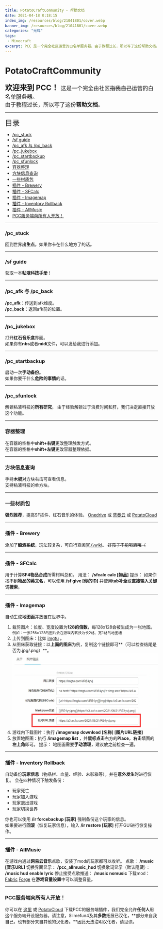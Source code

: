 ```yaml
---
title: PotatoCraftCommunity - 帮助文档
date: 2021-04-18 0:18:15
index_img: /resources/blog/21041801/cover.webp
banner_img: /resources/blog/21041801/cover.webp
categories: "光辉"
tags:
 - Minecraft
excerpt: PCC 是一个完全社区运营的白名单服务器。由于教程过长，所以写了这份帮助文档。
---
```

# PotatoCraftCommunity
<font size=5>**欢迎来到 PCC！**  </font>
<font size=4>这是一个完全由社区~~指我自己~~运营的白名单服务器。  
由于教程过长，所以写了这份**帮助文档**。</font>  
***
<font size=5>目录</font>
- [/pc_stuck](#/pc_stuck)
- [/sf guide](#/sf_guide)
- [/pc_afk 与 /pc_back](#/pc_afk_与_/pc_back)
- [/pc_jukebox](#/pc_jukebox)
- [/pc_startbackup](#/pc_startbackup)
- [/pc_sfunlock](#/pc_sfunlock)
- [容器整理](#容器整理)
- [方块信息查询](#方块信息查询)
- [一些材质包](#一些材质包)
- [插件 - Brewery](#插件_-_Brewery)
- [插件 - SFCalc](#插件_-_SFCalc)
- [插件 - Imagemap](#插件_-_Imagemap)
- [插件 - Inventory Rollback](#插件_-_Inventory_Rollback)
- [插件 - AllMusic](#插件_-_AllMusic)
- [PCC服务端向所有人开放！](#PCC服务端向所有人开放！)
***
<span id="/pc_stuck"></span>
### /pc_stuck
回到世界**出生点**，如果你卡在什么地方了的话。  
***
<span id="/sf_guide"></span>
### /sf guide
获取一本**粘液科技手册**！  
***
<span id="/pc_afk_与_/pc_back"></span>
### /pc_afk 与 /pc_back
**/pc_afk**：传送到afk维度。  
**/pc_back**：返回afk前的位置。  
***
<span id="/pc_jukebox"></span>
### /pc_jukebox
打开**红石音乐盒**界面。  
如果你有**nbs**或者**midi**文件，可以发给我进行添加。  
***
<span id="/pc_startbackup"></span>
### /pc_startbackup
启动一次**手动备份**。  
如果你要干什么**危险的事情**的话。  
***
<span id="/pc_sfunlock"></span>
### /pc_sfunlock
解锁粘液科技的**所有研究**。
由于经验解锁过于浪费时间和肝，我们决定直接开放这个功能。
***
<span id="容器整理"></span>
### 容器整理
在容器的空格中**shift+右键**更改整理触发方式。  
在容器的空格中**shift+左键**更改容器整理依据。  

***
<span id="方块信息查询"></span>
### 方块信息查询
手持**木棍**对方块右击可查看信息。  
支持粘液科技的单方块。  
***
<span id="一些材质包"></span>
### 一些材质包
**强烈推荐**，提高SF插件、红石音乐的体验。 [Onedrive](https://1drv.ms/u/s!AqOs8f_MzRh_lArD9J7Z3txY4nc9?e=ypBUD5) 或 [蓝奏云](https://lanzoui.com/imWx4o8ip5a) 或 [PotatoCloud](https://cloud.akyuu.cn/s/l4Uk)
***
<span id="插件_-_Brewery"></span>
### 插件 - Brewery
添加了**酿酒系统**，玩法较复杂，可自行查阅[官方wiki](https://github.com/DieReicheErethons/Brewery/wiki)。
~~好孩子不能喝酒哦（~~

***
<span id="插件_-_SFCalc"></span>

### 插件 - SFCalc
用于计算**SF4物品合成**所需材料总和。
用法： **/sfcalc calc [物品]**
提示： 如果你找不到**物品的英文名**，可以使用 **/sf give [你的ID]** 并使用**tab补全**或**直接输入关键词搜索**。

***

<span id="插件_-_Imagemap"></span>

### 插件 - Imagemap

自动生成**地图画**并放置在世界中。
1. 裁剪图片：长度、宽度设置为**128的倍数**，每128x128会被生成为一张地图。
`例如：一张256x128的图片会在游戏内转换为长2格、宽1格的地图墙`
2. 上传到图床：比如 [imgtu](https://imgtu.com/) 。
3. 从图床获取链接：以**上面的图床**为例，复制这个链接即可**（可以检查结尾是否为.jpg/.png）**。
![获取链接](/resources/blog/21041801/imgurl.webp)
4. 游戏内下载图片：执行 **/imagemap download [名称] [图片URL链接]**
5. 放置地图画：执行 **/imagemap list** ，并**鼠标点击**右方的**Place**，**右击**墙面的**左上角**即可。
提示： 地图画需要**手动清理**，建议放之前检查一遍。

***

<span id="插件_-_Inventory_Rollback"></span>

### 插件 - Inventory Rollback

自动备份**玩家信息**（物品栏、血量、经验、末影箱等），并在**意外发生时**进行恢复。
会在四种情况下触发备份：
   - 玩家死亡
   - 玩家加入游戏
   - 玩家退出游戏
   - 玩家切换世界

你也可以使用 **/ir forcebackup [玩家]** 强制备份这个玩家的信息。  
如果要进行**回滚**（恢复玩家信息），输入 **/ir restore [玩家]** 打开GUI进行恢复操作。

***

<span id="插件_-_AllMusic"></span>

### 插件 - AllMusic

在游戏内通过**网易云音乐**点歌，安装了mod的玩家都可以收听。
点歌： **/music [音乐URL]**
切换界面显示： **/pcc_allmusic_hud**
切换歌词显示（默认隐藏）： **/music hud enable lyric**
停止接受点歌推送： **/music nomusic**
下载mod：[Fabric](https://wwe.lanzoui.com/iTIWNqqbp8b) [Forge](https://wwe.lanzoui.com/iaK6zqqbp9c)
在**游戏音量设置**中可以调整音量。

***

<span id="PCC服务端向所有人开放！"></span>

### PCC服务端向所有人开放！

你可以在 [这里](https://wwe.lanzoui.com/iSlnsqq8muh) 或 [PotatoCloud](https://cloud.akyuu.cn/s/5WTE) 下载PCC的服务端插件，我们完全允许**任何人**用这个服务端开设服务器。请注意，Slimefun4及其**多数**拓展已汉化，**部分来自我自己，也有部分来自其他的汉化者。**因此无法注明汉化者，请见谅。

